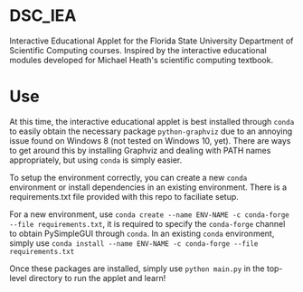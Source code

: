 # DSC_IEA
Interactive Educational Applet for the Florida State University Department of Scientific Computing courses. Inspired by the interactive educational modules developed for Michael Heath's scientific computing textbook.

# Use
At this time, the interactive educational applet is best installed through `conda` to easily obtain the necessary package `python-graphviz` due to an annoying issue found on Windows 8 (not tested on Windows 10, yet). There are ways to get around this by installing Graphviz and dealing with PATH names appropriately, but using `conda` is simply easier.

To setup the environment correctly, you can create a new `conda` environment or install dependencies in an existing environment. There is a requirements.txt file provided with this repo to faciliate setup.

For a new environment, use `conda create --name ENV-NAME -c conda-forge --file requirements.txt`, it is required to specify the `conda-forge` channel to obtain PySimpleGUI through `conda`. In an existing `conda` environment, simply use `conda install --name ENV-NAME -c conda-forge --file requirements.txt`

Once these packages are installed, simply use `python main.py` in the top-level directory to run the applet and learn!

